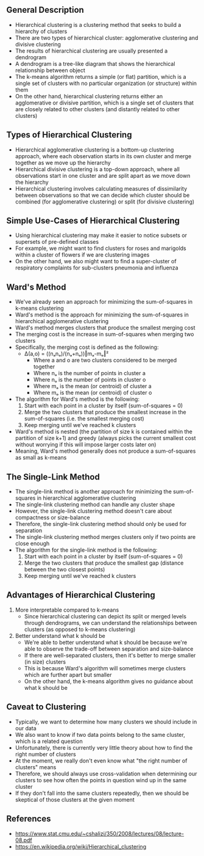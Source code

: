 ## General Description
- Hierarchical clustering is a clustering method that seeks to build a hierarchy of clusters
- There are two types of hierarchical cluster: agglomerative clustering and divisive clustering
- The results of hierarchical clustering are usually presented a dendrogram
- A dendrogram is a tree-like diagram that shows the hierarchical relationship between object
- The k-means algorithm returns a simple (or flat) partition, which is a single set of clusters with no particular organization (or structure) within them
- On the other hand, hierarchical clustering returns either an agglomerative or divisive partition, which is a single set of clusters that are closely related to other clusters (and distantly related to other clusters)

## Types of Hierarchical Clustering
- Hierarchical agglomerative clustering is a bottom-up clustering approach, where each observation starts in its own cluster and merge together as we move up the hierarchy
- Hierarchical divisive clustering is a top-down approach, where all observations start in one cluster and are split apart as we move down the hierarchy
- Hierarchical clustering involves calculating measures of dissimilarity between observations so that we can
 decide which cluster should be combined (for agglomerative clustering) or split (for divisive clustering)

## Simple Use-Cases of Hierarchical Clustering
- Using hierarchical clustering may make it easier to notice subsets or supersets of pre-defined classes
- For example, we might want to find clusters for roses and marigolds within a cluster of flowers if we are clustering images
- On the other hand, we also might want to find a super-cluster of respiratory complaints for sub-clusters pneumonia and influenza

## Ward's Method
- We've already seen an approach for minimizing the sum-of-squares in k-means clustering
- Ward's method is the approach for minimizing the sum-of-squares in hierarchical agglomerative clustering
- Ward's method merges clusters that produce the smallest merging cost
- The merging cost is the increase in sum-of-squares when merging two clusters
- Specifically, the merging cost is defined as the following:
	- Δ(a,o) = ((nₐnₒ)/(nₐ+nₒ))‖mₐ-mₒ‖²
		- Where a and o are two clusters considered to be merged together
		- Where nₐ is the number of points in cluster a
		- Where nₒ is the number of points in cluster o
		- Where mₐ is the mean (or centroid) of cluster a
		- Where mₒ is the mean (or centroid) of cluster o
- The algorithm for Ward's method is the following:
	1. Start with each point in a cluster by itself (sum-of-squares = 0)
	2. Merge the two clusters that produce the smallest increase in the sum-of-squares (i.e. the smallest merging cost)
	3. Keep merging until we've reached k clusters
- Ward's method is nested (the partition of size k is contained within the partition of size k+1) and greedy (always picks the current smallest cost without worrying if this will impose larger costs later on)
- Meaning, Ward's method generally does not produce a sum-of-squares as small as k-means

## The Single-Link Method
- The single-link method is another approach for minimizing the sum-of-squares in hierarchical agglomerative clustering
- The single-link clustering method can handle any cluster shape
- However, the single-link clustering method doesn't care about compactness or size-balance
- Therefore, the single-link clustering method should only be used for separation
- The single-link clustering method merges clusters only if two points are close enough
- The algorithm for the single-link method is the following:
	1. Start with each point in a cluster by itself (sum-of-squares = 0)
	2. Merge the two clusters that produce the smallest gap (distance between the two closest points)
	3. Keep merging until we've reached k clusters

## Advantages of Hierarchical Clustering
1. More interpretable compared to k-means
	- Since hierarchical clustering can depict its split or merged levels through dendrograms, we can understand the relationships between clusters (as opposed to k-means clustering)
2. Better understand what k should be
	- We're able to better understand what k should be because we're able to observe the trade-off between separation and size-balance
	- If there are well-separated clusters, then it's better to merge smaller (in size) clusters
	- This is because Ward's algorithm will sometimes merge clusters which are further apart but smaller
	- On the other hand, the k-means algorithm gives no guidance about what k should be

## Caveat to Clustering
- Typically, we want to determine how many clusters we should include in our data
- We also want to know if two data points belong to the same cluster, which is a related question
- Unfortunately, there is currently very little theory about how to find the
right number of clusters
- At the moment, we really don't even know what "the right number of clusters" means
- Therefore, we should always use cross-validation when determining our clusters to see how often the points in question wind up in the same cluster
- If they don't fall into the same clusters repeatedly, then we should be skeptical of those clusters at the given moment

## References
- https://www.stat.cmu.edu/~cshalizi/350/2008/lectures/08/lecture-08.pdf
- https://en.wikipedia.org/wiki/Hierarchical_clustering

